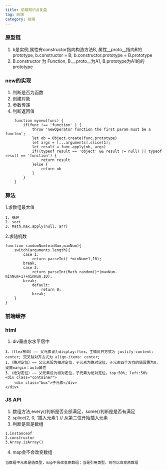 ```yaml
---
title: 前端知识点复盘
tag: 前端
category: 前端
---
```



### 原型链

1. b是实例,属性有constructor指向构造方法B, 属性__proto__指向B的prototype, b.constructor = B; b.constructor.prototype = B.prototype
2. B.constructor 为 Function, B.__proto__为A1, B.prototype为A1的的prototype


### new的实现

1. 判断是否为函数
2. 创建对象
3. 参数传递
4. 判断返回值

```
    function mynew(func) {
        if(func !== 'function' ) {
            throw 'newOperator function the first param must be a functon';
            let ob = Object.create(func.prototype)
            let args = [...arguments].slice(1);
            let result = func.apply(ob, args)
            if((typeof result == 'object' && result != null) || typeof result == 'function') {
                return result
            }else {
                return ob
            }
        }
    }
```


### 算法

1.求数组最大值
```
1. 循环
2. sort
3. Math.max.apply(null, arr)
```

2.求随机数
```
function randomNum(minNum,maxNum){ 
    switch(arguments.length){ 
        case 1: 
            return parseInt( *minNum+1,10); 
        break; 
        case 2: 
            return parseInt(Math.random()*(maxNum-minNum+1)+minNum,10); 
        break; 
            default: 
                return 0; 
            break; 
    } 
} 
```
### 前端缓存


### html
1. div垂直⽔水平居中
```
3.（flex布局）—— 父元素设为display:flex，主轴对齐方式为 justify-content: center; 交叉轴对齐方式为 align-items: center;
1.（绝对定位）—— 父元素设为相对定位，子元素为绝对定位，子元素四个方向的值设置为0，设置margin：auto属性
3.（绝对定位）—— 父元素设为相对定位，子元素为绝对定位，top:50%; left:50%
<div class="container">
    <div class="box">子元素</div>
</div>
```


### JS API
1. 数组方法,every()判断是否全部满足，some()判断是是否有满足
2. splice(2, 0, '插入元素')     // 从第二位开始插入元素
3. 判断是否是数组
```
1.instanceof
2.constructor
3.Array.isArray()
```
4. map会不会改变数组
```
当数组中元素是值类型，map不会改变原数组；当是引用类型，则可以改变原数组
```
### 